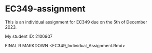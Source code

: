 # EC349-assignment

This is an individual assignment for EC349 due on the 5th of December 2023. 

My student ID: 2100907

FINAL R MARKDOWN
<EC349_Individual_Assignment.Rmd>
